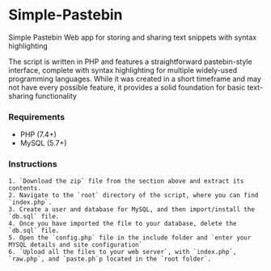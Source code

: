 # Simple-Pastebin
Simple Pastebin Web app for storing and sharing text snippets with syntax highlighting

The script is written in PHP and features a straightforward pastebin-style interface, complete with syntax highlighting for multiple widely-used programming languages. While it was created in a short timeframe and may not have every possible feature, it provides a solid foundation for basic text-sharing functionality

### Requirements
  * PHP (7.4+)
  * MySQL (5.7+)

### Instructions
    1. `Download the zip` file from the section above and extract its contents.
    2. Navigate to the `root` directory of the script, where you can find `index.php`.
    3. Create a user and database for MySQL, and then import/install the `db.sql` file.
    4. Once you have imported the file to your database, delete the `db.sql` file.
    5. Open the `config.php` file in the include folder and `enter your MYSQL details and site configuration`
    6. `Upload all the files to your web server`, with `index.php`, `raw.php`, and `paste.ph`p located in the `root folder`.
